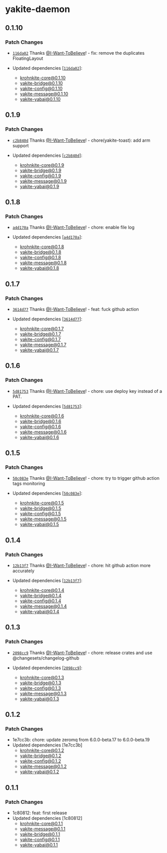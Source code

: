 # yakite-daemon

## 0.1.10

### Patch Changes

- [`116da02`](https://github.com/I-Want-ToBelieve/yakite/commit/116da022e5a20e03256efac8d111d8632ee83aff) Thanks [@I-Want-ToBelieve](https://github.com/I-Want-ToBelieve)! - fix: remove the duplicates FloatingLayout

- Updated dependencies [[`116da02`](https://github.com/I-Want-ToBelieve/yakite/commit/116da022e5a20e03256efac8d111d8632ee83aff)]:
  - krohnkite-core@0.1.10
  - yakite-bridge@0.1.10
  - yakite-config@0.1.10
  - yakite-message@0.1.10
  - yakite-yabai@0.1.10

## 0.1.9

### Patch Changes

- [`c2b840d`](https://github.com/I-Want-ToBelieve/yakite/commit/c2b840df4141c3ef7c16c69c4e06dd1e2c7c525b) Thanks [@I-Want-ToBelieve](https://github.com/I-Want-ToBelieve)! - chore(yakite-toast): add arm support

- Updated dependencies [[`c2b840d`](https://github.com/I-Want-ToBelieve/yakite/commit/c2b840df4141c3ef7c16c69c4e06dd1e2c7c525b)]:
  - krohnkite-core@0.1.9
  - yakite-bridge@0.1.9
  - yakite-config@0.1.9
  - yakite-message@0.1.9
  - yakite-yabai@0.1.9

## 0.1.8

### Patch Changes

- [`a4d170a`](https://github.com/I-Want-ToBelieve/yakite/commit/a4d170a88058be0fd7b38666fec43d8f4ee017ba) Thanks [@I-Want-ToBelieve](https://github.com/I-Want-ToBelieve)! - chore: enable file log

- Updated dependencies [[`a4d170a`](https://github.com/I-Want-ToBelieve/yakite/commit/a4d170a88058be0fd7b38666fec43d8f4ee017ba)]:
  - krohnkite-core@0.1.8
  - yakite-bridge@0.1.8
  - yakite-config@0.1.8
  - yakite-message@0.1.8
  - yakite-yabai@0.1.8

## 0.1.7

### Patch Changes

- [`3614d77`](https://github.com/I-Want-ToBelieve/yakite/commit/3614d77c91d342ab7560ff8e7508f01bc8954019) Thanks [@I-Want-ToBelieve](https://github.com/I-Want-ToBelieve)! - feat: fuck github action

- Updated dependencies [[`3614d77`](https://github.com/I-Want-ToBelieve/yakite/commit/3614d77c91d342ab7560ff8e7508f01bc8954019)]:
  - krohnkite-core@0.1.7
  - yakite-bridge@0.1.7
  - yakite-config@0.1.7
  - yakite-message@0.1.7
  - yakite-yabai@0.1.7

## 0.1.6

### Patch Changes

- [`5d81753`](https://github.com/I-Want-ToBelieve/yakite/commit/5d817533c827ec2ecdada77784cdc11f062cd41f) Thanks [@I-Want-ToBelieve](https://github.com/I-Want-ToBelieve)! - chore: use deploy key instead of a PAT.

- Updated dependencies [[`5d81753`](https://github.com/I-Want-ToBelieve/yakite/commit/5d817533c827ec2ecdada77784cdc11f062cd41f)]:
  - krohnkite-core@0.1.6
  - yakite-bridge@0.1.6
  - yakite-config@0.1.6
  - yakite-message@0.1.6
  - yakite-yabai@0.1.6

## 0.1.5

### Patch Changes

- [`50c083e`](https://github.com/I-Want-ToBelieve/yakite/commit/50c083e0c9fed1806c1db146d57accc2ac9ea1c8) Thanks [@I-Want-ToBelieve](https://github.com/I-Want-ToBelieve)! - chore: try to trigger github action tags monitoring

- Updated dependencies [[`50c083e`](https://github.com/I-Want-ToBelieve/yakite/commit/50c083e0c9fed1806c1db146d57accc2ac9ea1c8)]:
  - krohnkite-core@0.1.5
  - yakite-bridge@0.1.5
  - yakite-config@0.1.5
  - yakite-message@0.1.5
  - yakite-yabai@0.1.5

## 0.1.4

### Patch Changes

- [`12b13f7`](https://github.com/I-Want-ToBelieve/yakite/commit/12b13f7ab413d413a2f12723598c3e49e733e910) Thanks [@I-Want-ToBelieve](https://github.com/I-Want-ToBelieve)! - chore: hit github action more accurately

- Updated dependencies [[`12b13f7`](https://github.com/I-Want-ToBelieve/yakite/commit/12b13f7ab413d413a2f12723598c3e49e733e910)]:
  - krohnkite-core@0.1.4
  - yakite-bridge@0.1.4
  - yakite-config@0.1.4
  - yakite-message@0.1.4
  - yakite-yabai@0.1.4

## 0.1.3

### Patch Changes

- [`2098cc9`](https://github.com/I-Want-ToBelieve/yakite/commit/2098cc9f46d150498a8327d344dd7811748d5a8b) Thanks [@I-Want-ToBelieve](https://github.com/I-Want-ToBelieve)! - chore: release crates and use @changesets/changelog-github

- Updated dependencies [[`2098cc9`](https://github.com/I-Want-ToBelieve/yakite/commit/2098cc9f46d150498a8327d344dd7811748d5a8b)]:
  - krohnkite-core@0.1.3
  - yakite-bridge@0.1.3
  - yakite-config@0.1.3
  - yakite-message@0.1.3
  - yakite-yabai@0.1.3

## 0.1.2

### Patch Changes

- 1e7cc3b: chore: update zeromq from 6.0.0-beta.17 to 6.0.0-beta.19
- Updated dependencies [1e7cc3b]
  - krohnkite-core@0.1.2
  - yakite-bridge@0.1.2
  - yakite-config@0.1.2
  - yakite-message@0.1.2
  - yakite-yabai@0.1.2

## 0.1.1

### Patch Changes

- 1c80812: feat: first release
- Updated dependencies [1c80812]
  - krohnkite-core@0.1.1
  - yakite-message@0.1.1
  - yakite-bridge@0.1.1
  - yakite-config@0.1.1
  - yakite-yabai@0.1.1
